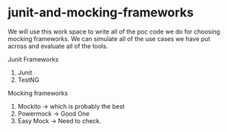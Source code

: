 # junit-and-mocking-frameworks

We will use this work space to write all of the poc code we do for choosing mocking frameworks. 
We can simulate all of the use cases we have put across and evaluate all of the tools.

Junit Frameworks

1. Junit
2. TestNG

Mocking frameworks

1. Mockito  -> which is probably the best
2. Powermock -> Good One
3. Easy Mock -> Need to check.
